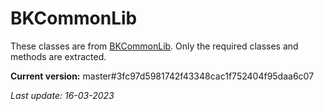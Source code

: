 # BKCommonLib

These classes are from [BKCommonLib](https://github.com/bergerhealer/BKCommonLib). Only the required classes and methods
are extracted.

**Current version:** master#3fc97d5981742f43348cac1f752404f95daa6c07

_Last update: 16-03-2023_